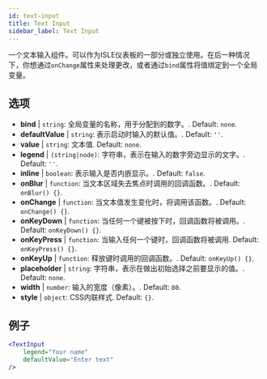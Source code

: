 ```yaml
---
id: text-input
title: Text Input
sidebar_label: Text Input
---
```


一个文本输入组件。可以作为ISLE仪表板的一部分或独立使用。在后一种情况下，你想通过`onChange`属性来处理更改，或者通过`bind`属性将值绑定到一个全局变量。

## 选项

* __bind__ | `string`: 全局变量的名称，用于分配到的数字。. Default: `none`.
* __defaultValue__ | `string`: 表示启动时输入的默认值。. Default: `''`.
* __value__ | `string`: 文本值. Default: `none`.
* __legend__ | `(string|node)`: 字符串，表示在输入的数字旁边显示的文字。. Default: `''`.
* __inline__ | `boolean`: 表示输入是否内嵌显示。. Default: `false`.
* __onBlur__ | `function`: 当文本区域失去焦点时调用的回调函数。. Default: `onBlur() {}`.
* __onChange__ | `function`: 当文本值发生变化时，将调用该函数。. Default: `onChange() {}`.
* __onKeyDown__ | `function`: 当任何一个键被按下时，回调函数将被调用。. Default: `onKeyDown() {}`.
* __onKeyPress__ | `function`: 当输入任何一个键时，回调函数将被调用. Default: `onKeyPress() {}`.
* __onKeyUp__ | `function`: 释放键时调用的回调函数。. Default: `onKeyUp() {}`.
* __placeholder__ | `string`: 字符串，表示在做出初始选择之前要显示的值。. Default: `none`.
* __width__ | `number`: 输入的宽度（像素）。. Default: `80`.
* __style__ | `object`: CSS内联样式. Default: `{}`.


## 例子

```jsx live
<TextInput
    legend="Your name"
    defaultValue="Enter text"
/>
```

